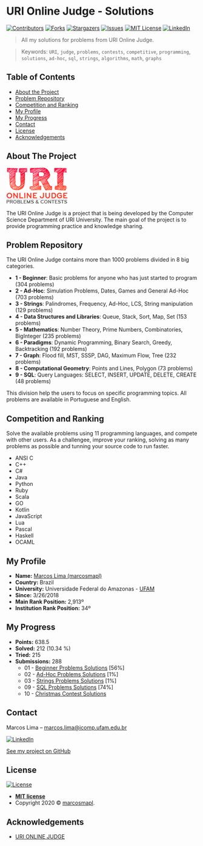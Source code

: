 # URI Online Judge - Solutions

[![Contributors][contributors-shield]][contributors-url]
[![Forks][forks-shield]][forks-url]
[![Stargazers][stars-shield]][stars-url]
[![Issues][issues-shield]][issues-url]
[![MIT License][license-shield]][license-url]
[![LinkedIn][linkedin-shield]][linkedin-url]

> All my solutions for problems from URI Online Judge.

> Keywords: `URI`, `judge`, `problems`, `contests`, `competitive`, `programming`, `solutions`, `ad-hoc`, `sql`, `strings`, `algorithms`, `math`, `graphs`

<!-- TABLE OF CONTENTS -->
## Table of Contents

* [About the Project](#about-the-project)
* [Problem Repository](#problem-repository)
* [Competition and Ranking](#competition-and-ranking)
* [My Profile](#my-profile)
* [My Progress](#my-progress)
* [Contact](#contact)
* [License](#license)
* [Acknowledgements](#acknowledgements)

## About The Project

![](uri-logo.png)

The URI Online Judge is a project that is being developed by the Computer Science Department of URI University. The main goal of the project is to provide programming practice and knowledge sharing.

## Problem Repository

The URI Online Judge contains more than 1000 problems divided in 8 big categories.

* <strong>1 - Beginner</strong>: Basic problems for anyone who has just started to program (304 problems)
* <strong>2 - Ad-Hoc</strong>: Simulation Problems, Dates, Games and General Ad-Hoc (703 problems)
* <strong>3 - Strings</strong>: Palindromes, Frequency, Ad-Hoc, LCS, String manipulation (129 problems)
* <strong>4 - Data Structures and Libraries</strong>: Queue, Stack, Sort, Map, Set (153 problems)
* <strong>5 - Mathematics</strong>: Number Theory, Prime Numbers, Combinatories, BigInteger (235 problems)
* <strong>6 - Paradigms</strong>: Dynamic Programming, Binary Search, Greedy, Backtracking (192 problems)
* <strong>7 - Graph</strong>: Flood fill, MST, SSSP, DAG, Maximum Flow, Tree (232 problems)
* <strong>8 - Computational Geometry</strong>: Points and Lines, Polygon (73 problems)
* <strong>9 - SQL</strong>: Query Languages: SELECT, INSERT, UPDATE, DELETE, CREATE (48 problems)

This division help the users to focus on specific programming topics. All problems are available in Portuguese and English.

## Competition and Ranking

Solve the available problems using 11 programming languages, and compete with other users. As a challengee, improve your ranking, solving as many problems as possible and tunning your source code to run faster.
* ANSI C
* C++
* C#
* Java
* Python
* Ruby
* Scala
* GO
* Kotlin
* JavaScript
* Lua
* Pascal
* Haskell
* OCAML 

## My Profile
* <b>Name:</b> <a href="https://www.urionlinejudge.com.br/judge/en/profile/242402">Marcos Lima (marcosmapl)</a>
* <b>Country:</b> Brazil
* <b>University:</b> Universidade Federal do Amazonas - <a href="https://www.urionlinejudge.com.br/judge/en/users/university/ufam">UFAM</a>
* <b>Since:</b> 3/26/2018
* <b>Main Rank Position:</b> 2,913º
* <b>Institution Rank Position:</b> 34º

## My Progress
* <b>Points:</b> 638.5
* <b>Solved:</b> 212 (10.34 %)
* <b>Tried:</b> 215
* <b>Submissions:</b> 288
	* 01 - [Beginner Problems Solutions](https://github.com/limadmarcos/uri-solutions/tree/master/01-beginner) [56%]
	* 02 - [Ad-Hoc Problems Solutions](https://github.com/limadmarcos/uri-solutions/tree/master/02-ad-hoc) [1%]
	* 03 - [Strings Problems Solutions](https://github.com/limadmarcos/uri-solutions/tree/master/03-strings) [1%]
	* 09 - [SQL Problems Solutions](https://github.com/limadmarcos/uri-solutions/tree/master/09-sql) [74%]
	* 10 - [Christmas Contest Solutions](https://github.com/limadmarcos/uri-solutions/tree/master/contest-christmas)

<!-- Markdown link & img dfn's -->
[wiki]: https://github.com/marcosmapl/uri-solutions/wiki
[linkedin-shield]: https://img.shields.io/badge/-LinkedIn-black.svg?style=flat-square&logo=linkedin&colorB=555
[linkedin-url]: https://linkedin.com/in/marcosmapl
[contributors-shield]: https://img.shields.io/github/contributors/othneildrew/Best-README-Template.svg?style=flat-square
[contributors-url]: https://github.com/marcosmapl/uri-solutions/graphs/contributors
[forks-shield]: https://img.shields.io/github/forks/marcosmapl/uri-solutions.svg?style=flat-square
[forks-url]: https://github.com/marcosmapl/uri-solutions/network/members
[stars-shield]: https://img.shields.io/github/stars/marcosmapl/uri-solutions.svg?style=flat-square
[stars-url]: https://github.com/marcosmapl/uri-solutions/stargazers
[issues-shield]: https://img.shields.io/github/issues/marcosmapl/uri-solutions.svg?style=flat-square
[issues-url]: https://github.com/marcosmapl/uri-solutions/issues
[license-shield]: https://img.shields.io/github/license/marcosmapl/uri-solutions.svg?style=flat-square
[license-url]: https://github.com/marcosmapl/uri-solutions/blob/master/LICENSE.txt

## Contact

Marcos Lima  – marcos.lima@icomp.ufam.edu.br

[![LinkedIn][linkedin-shield]][linkedin-url]

[See my project on GitHub](https://github.com/marcosmapl/uri-solutions/)

## License

[![License](http://img.shields.io/:license-mit-blue.svg?style=flat-square)](http://badges.mit-license.org)

- **[MIT license](http://opensource.org/licenses/mit-license.php)**	
- Copyright 2020 © <a href="https://www.linkedin.com/in/marcosmapl" target="_blank">marcosmapl</a>.

<!-- ACKNOWLEDGEMENTS -->
## Acknowledgements
* [URI ONLINE JUDGE](https://www.urionlinejudge.com.br/)
